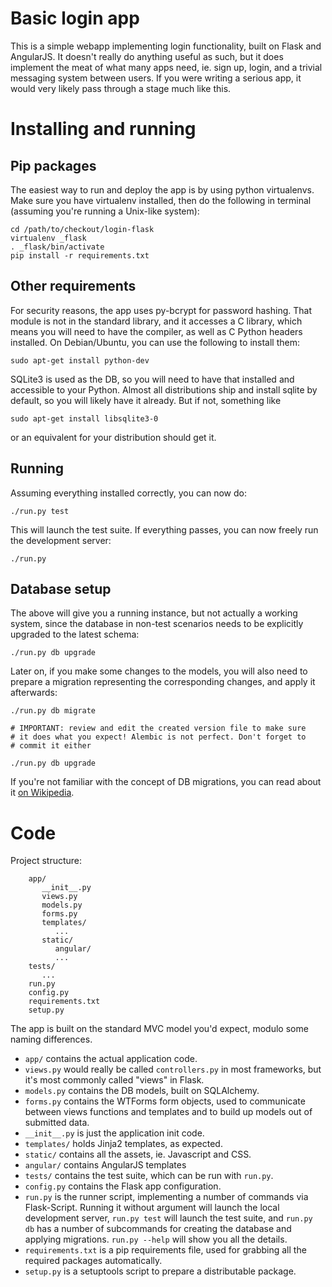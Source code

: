 Basic login app
===============
This is a simple webapp implementing login functionality, built on Flask and AngularJS. It doesn't really do anything useful as such, but it does implement the meat of what many apps need, ie. sign up, login, and a trivial messaging system between users. If you were writing a serious app, it would very likely pass through a stage much like this.

Installing and running
======================

Pip packages
------------
The easiest way to run and deploy the app is by using python virtualenvs. Make sure you have virtualenv installed, then do the following in terminal (assuming you're running a Unix-like system):

    cd /path/to/checkout/login-flask
    virtualenv _flask
    . _flask/bin/activate
    pip install -r requirements.txt

Other requirements
------------------
For security reasons, the app uses py-bcrypt for password hashing. That module is not in the standard library, and it accesses a C library, which means you will need to have the compiler, as well as C Python headers installed. On Debian/Ubuntu, you can use the following to install them:

    sudo apt-get install python-dev

SQLite3 is used as the DB, so you will need to have that installed and accessible to your Python. Almost all distributions ship and install sqlite by default, so you will likely have it already. But if not, something like

    sudo apt-get install libsqlite3-0

or an equivalent for your distribution should get it.

Running
-------
Assuming everything installed correctly, you can now do:

    ./run.py test

This will launch the test suite. If everything passes, you can now freely run the development server:

    ./run.py

Database setup
-------
The above will give you a running instance, but not actually a working system, since the database in non-test scenarios needs to be explicitly upgraded to the latest schema:

    ./run.py db upgrade

Later on, if you make some changes to the models, you will also need to prepare a migration representing the corresponding changes, and apply it afterwards:

    ./run.py db migrate

    # IMPORTANT: review and edit the created version file to make sure
    # it does what you expect! Alembic is not perfect. Don't forget to
    # commit it either

    ./run.py db upgrade

If you're not familiar with the concept of DB migrations, you can read about it [on Wikipedia](https://en.wikipedia.org/wiki/Schema_migration).

Code
====

Project structure:

        app/
           __init__.py
           views.py
           models.py
           forms.py
           templates/
              ...
           static/
              angular/
              ...
        tests/
           ...
        run.py
        config.py
        requirements.txt
        setup.py

The app is built on the standard MVC model you'd expect, modulo some naming differences.

* `app/` contains the actual application code. 
 * `views.py` would really be called `controllers.py` in most frameworks, but it's most commonly called "views" in Flask.
 * `models.py` contains the DB models, built on SQLAlchemy.
 * `forms.py` contains the WTForms form objects, used to communicate between views functions and templates and to build up models out of submitted data.
 * `__init__.py` is just the application init code.
 * `templates/` holds Jinja2 templates, as expected.
 * `static/` contains all the assets, ie. Javascript and CSS.
  * `angular/` contains AngularJS templates
* `tests/` contains the test suite, which can be run with `run.py`.
* `config.py` contains the Flask app configuration.
* `run.py` is the runner script, implementing a number of commands via Flask-Script. Running it without argument will launch the local development server, `run.py test` will launch the test suite, and `run.py db` has a number of subcommands for creating the database and applying migrations. `run.py --help` will show you all the details.
* `requirements.txt` is a pip requirements file, used for grabbing all the required packages automatically.
* `setup.py` is a setuptools script to prepare a distributable package.

